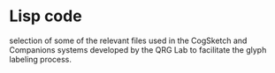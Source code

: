 # Lisp code

selection of some of the relevant files used in the CogSketch and Companions systems developed by the QRG Lab to facilitate the glyph labeling process.
